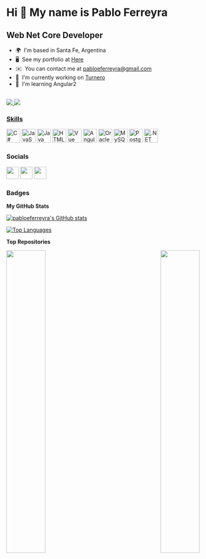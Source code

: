 Hi 👋 My name is Pablo Ferreyra
===============================

Web Net Core Developer
-----------------------

*   🌍  I'm based in Santa Fe, Argentina
*   🖥️  See my portfolio at [Here](http://pabloeferreyra.github.io)
*   ✉️  You can contact me at [pabloeferreyra@gmail.com](mailto:pabloeferreyra@gmail.com)
*   🚀  I'm currently working on [Turnero](http://github.com/pabloeferreyra/Turnero)
*   🧠  I'm learning Angular2<a href="https://www.twitter.com/peferreyra_cs" target="_blank" rel="noreferrer">
  <br/>
  <a href="https://twitter.com/intent/follow?screen_name=peferreyra_cs" target="_blank" rel="noreferrer">
    <img src="https://img.shields.io/twitter/follow/peferreyra_cs?logo=twitter&style=for-the-badge&color=0891b2&labelColor=1c1917" />
  <a href="https://www.github.com/pabloeferreyra" target="_blank" rel="noreferrer">
  <img src="https://img.shields.io/github/followers/pabloeferreyra?logo=github&style=for-the-badge&color=0891b2&labelColor=1c1917" />
  
### Skills
  
<a href="https://docs.microsoft.com/en-us/dotnet/csharp/" target="_blank" rel="noreferrer"><img src="https://raw.githubusercontent.com/danielcranney/readme-generator/main/public/icons/skills/csharp-colored.svg" width="36" height="36" alt="C#" /></a>
<a href="https://developer.mozilla.org/en-US/docs/Web/JavaScript" target="_blank" rel="noreferrer"><img src="https://raw.githubusercontent.com/danielcranney/readme-generator/main/public/icons/skills/javascript-colored.svg" width="36" height="36" alt="JavaScript" /></a>
<a href="https://www.oracle.com/java/" target="_blank" rel="noreferrer"><img src="https://raw.githubusercontent.com/danielcranney/readme-generator/main/public/icons/skills/java-colored.svg" width="36" height="36" alt="Java" /></a>
<a href="https://developer.mozilla.org/en-US/docs/Glossary/HTML5" target="_blank" rel="noreferrer"><img src="https://raw.githubusercontent.com/danielcranney/readme-generator/main/public/icons/skills/html5-colored.svg" width="36" height="36" alt="HTML5" /></a>
<a href="https://vuejs.org/" target="_blank" rel="noreferrer"><img src="https://raw.githubusercontent.com/danielcranney/readme-generator/main/public/icons/skills/vuejs-colored.svg" width="36" height="36" alt="Vue" /></a>
<a href="https://angular.io/" target="_blank" rel="noreferrer"><img src="https://raw.githubusercontent.com/danielcranney/readme-generator/main/public/icons/skills/angularjs-colored.svg" width="36" height="36" alt="Angular" /></a>
<a href="https://www.oracle.com/uk/index.html" target="_blank" rel="noreferrer"><img src="https://raw.githubusercontent.com/danielcranney/readme-generator/main/public/icons/skills/oracle-colored.svg" width="36" height="36" alt="Oracle" /></a>
<a href="https://www.mysql.com/" target="_blank" rel="noreferrer"><img src="https://raw.githubusercontent.com/danielcranney/readme-generator/main/public/icons/skills/mysql-colored.svg" width="36" height="36" alt="MySQL" /></a>
<a href="https://www.postgresql.org/" target="_blank" rel="noreferrer"><img src="https://raw.githubusercontent.com/danielcranney/readme-generator/main/public/icons/skills/postgresql-colored.svg" width="36" height="36" alt="PostgreSQL" /></a>
<a href="https://dotnet.microsoft.com/en-us/" target="_blank" rel="noreferrer"><img src="https://raw.githubusercontent.com/danielcranney/readme-generator/main/public/icons/skills/dot-net-colored.svg" width="36" height="36" alt=".NET" /></a>
</p>
                    
### Socials
                  
<p align="left">
                          
<a href="https://www.github.com/pabloeferreyra" target="_blank" rel="noreferrer"><img src="https://raw.githubusercontent.com/danielcranney/readme-generator/main/public/icons/socials/github-dark.svg" width="32" height="32" /></a> <a href="http://www.instagram.com/pferreyra.cs" target="_blank" rel="noreferrer"><img src="https://raw.githubusercontent.com/danielcranney/readme-generator/main/public/icons/socials/instagram.svg" width="32" height="32" /></a> <a href="https://www.twitter.com/peferreyra_cs" target="_blank" rel="noreferrer"><img src="https://raw.githubusercontent.com/danielcranney/readme-generator/main/public/icons/socials/twitter.svg" width="32" height="32" /></a>
</p>

### Badges

<b>My GitHub Stats</b>

<a href="http://www.github.com/pabloeferreyra"><img src="https://github-readme-stats.vercel.app/api?username=pabloeferreyra&show_icons=true&hide=&count_private=true&title_color=0891b2&text_color=ffffff&icon_color=0891b2&bg_color=1c1917&hide_border=true&show_icons=true" alt="pabloeferreyra's GitHub stats" /></a>

<a href="https://github.com/pabloeferreyra" align="left"><img src="https://github-readme-stats.vercel.app/api/top-langs/?username=pabloeferreyra&langs_count=10&title_color=0891b2&text_color=ffffff&icon_color=0891b2&bg_color=1c1917&hide_border=true&locale=en&custom_title=Top%20%Languages" alt="Top Languages" /></a>

<b>Top Repositories</b>

<div width="100%" align="center"><a href="https://github.com/pabloeferreyra/Turnero" align="left"><img align="left" width="45%" src="https://github-readme-stats.vercel.app/api/pin/?username=pabloeferreyra&repo=Turnero&title_color=0891b2&text_color=ffffff&icon_color=0891b2&bg_color=1c1917&hide_border=true&locale=en" /></a><a href="https://github.com/pabloeferreyra/Traders" align="right"><img align="right" width="45%" src="https://github-readme-stats.vercel.app/api/pin/?username=pabloeferreyra&repo=Traders&title_color=0891b2&text_color=ffffff&icon_color=0891b2&bg_color=1c1917&hide_border=true&locale=en" /></a></div><br /><br /><br /><br /><br /><br /><br />
